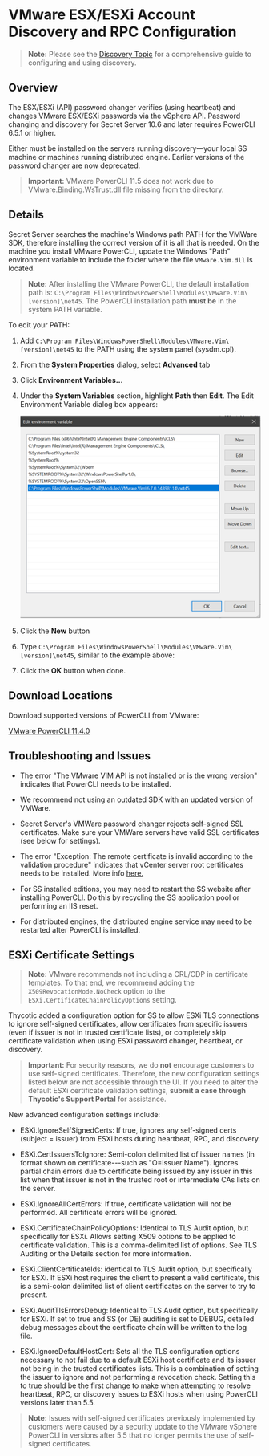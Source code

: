 [title]: # (VMware ESX/ESXi Account Discovery and RPC Configuration)
[tags]: # (Discovery, VMware, ESX/ESXi, rpc)
[priority]: # (1000)
[redirect]: # (VMWarePasswordChanging)

# VMware ESX/ESXi Account Discovery and RPC Configuration

> **Note:** Please see the [Discovery Topic](../../index.md) for a comprehensive guide to configuring and using discovery.

## Overview

The ESX/ESXi (API) password changer verifies (using heartbeat) and changes VMware ESX/ESXi passwords via the vSphere API. Password changing and discovery for Secret Server 10.6 and later requires PowerCLI 6.5.1 or higher.

Either must be installed on the servers running discovery—your local SS machine or machines running distributed engine. Earlier versions of the password changer are now deprecated.

> **Important:** VMware PowerCLI 11.5 does not work due to VMware.Binding.WsTrust.dll file missing from the directory.

## Details

Secret Server searches the machine's Windows path PATH for the VMWare SDK, therefore installing the correct version of it is all that is needed. On the machine you install VMware PowerCLI, update the Windows "Path" environment variable to include the folder where the file `VMware.Vim.dll` is located.

> **Note:** After installing the VMware PowerCLI, the default installation path is: `C:\Program Files\WindowsPowerShell\Modules\VMware.Vim\[version]\net45`. The PowerCLI installation path **must be** in the system PATH variable.

 To edit your PATH:

1. Add `C:\Program Files\WindowsPowerShell\Modules\VMware.Vim\[version]\net45` to the PATH using the system panel (sysdm.cpl).

1. From the **System Properties** dialog, select **Advanced** tab

1. Click **Environment Variables…**

1. Under the **System Variables** section, highlight **Path** then **Edit**. The Edit Environment Variable dialog box appears:

   ![User-added image](images/clip_image002.png)

1. Click the **New** button

1. Type `C:\Program Files\WindowsPowerShell\Modules\VMware.Vim\[version]\net45`, similar to the example above:

1. Click the **OK** button when done.

## Download Locations

Download supported versions of PowerCLI from VMware:

[VMware PowerCLI 11.4.0](https://code.vmware.com/web/tool/11.4.0/vmware-powercli)

## Troubleshooting and Issues

- The error "The VMware VIM API is not installed or is the wrong version" indicates that PowerCLI needs to be installed.

- We recommend not using an outdated SDK with an updated version of VMWare.

- Secret Server's VMWare password changer rejects self-signed SSL certificates. Make sure your VMWare servers have valid SSL certificates (see below for settings).

- The error "Exception: The remote certificate is invalid according to the validation procedure" indicates that vCenter server root certificates needs to be installed. More info [here.](https://kb.vmware.com/s/article/2108294)

- For SS installed editions, you may need to restart the SS website after installing PowerCLI. Do this by recycling the SS application pool or performing an IIS reset.

- For distributed engines, the distributed engine service may need to be restarted after PowerCLI is installed.

## ESXi Certificate Settings

> **Note:** VMware recommends not including a CRL/CDP in certificate templates. To that end, we recommend adding the `X509RevocationMode.NoCheck` option to the `ESXi.CertificateChainPolicyOptions` setting.

Thycotic added a configuration option for SS to allow ESXi TLS connections to ignore self-signed certificates, allow certificates from specific issuers (even if issuer is not in trusted certificate lists), or completely skip certificate validation when using ESXi password changer, heartbeat, or discovery.

> **Important:** For security reasons, we do **not** encourage customers to use self-signed certificates. Therefore, the new configuration settings listed below are not accessible through the UI. If you need to alter the default ESXi certificate validation settings, **submit a case through Thycotic's Support Portal** for assistance.

New advanced configuration settings include:

- ESXi.IgnoreSelfSignedCerts: If true, ignores any self-signed certs (subject = issuer) from ESXi hosts during heartbeat, RPC, and discovery.

- ESXi.CertIssuersToIgnore: Semi-colon delimited list of issuer names (in format shown on certificate---such as "O=Issuer Name"). Ignores partial chain errors due to certificate being issued by any issuer in this list when that issuer is not in the trusted root or intermediate CAs lists on the server.

- ESXi.IgnoreAllCertErrors: If true, certificate validation will not be performed. All certificate errors will be ignored.

- ESXi.CertificateChainPolicyOptions: Identical to TLS Audit option, but specifically for ESXi. Allows setting X509 options to be applied to certificate validation. This is a comma-delimited list of options. See TLS Auditing or the Details section for more information.

- ESXi.ClientCertificateIds: identical to TLS Audit option, but specifically for ESXi. If ESXi host requires the client to present a valid certificate, this is a semi-colon delimited list of client certificates on the server to try to present.

- ESXi.AuditTlsErrorsDebug: Identical to TLS Audit option, but specifically for ESXi. If set to true and SS (or DE) auditing is set to DEBUG, detailed debug messages about the certificate chain will be written to the log file.

- ESXi.IgnoreDefaultHostCert: Sets all the TLS configuration options necessary to not fail due to a default ESXi host certificate and its issuer not being in the trusted certificates lists. This is a combination of setting the issuer to ignore and not performing a revocation check. Setting this to true should be the first change to make when attempting to resolve heartbeat, RPC, or discovery issues to ESXi hosts when using PowerCLI versions later than 5.5.

> **Note:** Issues with self-signed certificates previously implemented by customers were caused by a security update to the VMware vSphere PowerCLI in versions after 5.5 that no longer permits the use of self-signed certificates.